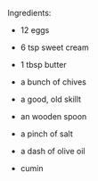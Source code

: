 Ingredients:

- 12 eggs
- 6 tsp sweet cream
- 1 tbsp butter
- a bunch of chives
- a good, old skillt
- an wooden spoon

- a pinch of salt
- a dash of olive oil
- cumin
